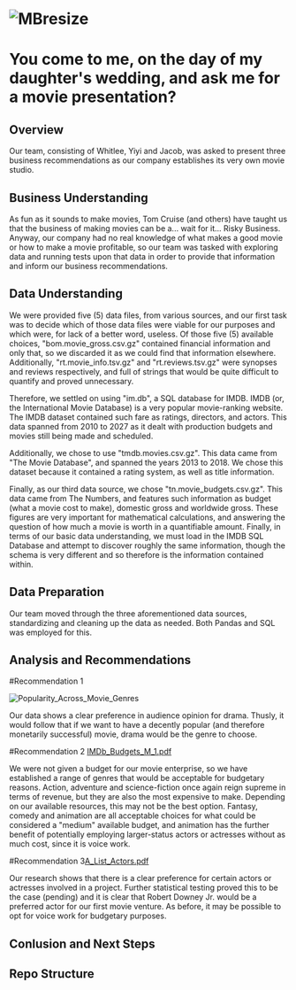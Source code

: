 # ![MBresize](https://github.com/falloutb1tch/Movie_Project/assets/149413838/ca3cbd87-7899-49fe-a7e0-6523b686c0f7)

# You come to me, on the day of my daughter's wedding, and ask me for a movie presentation?
## Overview

Our team, consisting of Whitlee, Yiyi and Jacob, was asked to present three business recommendations as our company establishes its very own movie studio.

## Business Understanding

As fun as it sounds to make movies, Tom Cruise (and others) have taught us that the business of making movies can be a... wait for it... Risky Business. Anyway, our company had no real knowledge of what makes a good movie or how to make a movie profitable, so our team was tasked with exploring data and running tests upon that data in order to provide that information and inform our business recommendations.

## Data Understanding

We were provided five (5) data files, from various sources, and our first task was to decide which of those data files were viable for our purposes and which were, for lack of a better word, useless. Of those five (5) available choices, "bom.movie_gross.csv.gz" contained financial information and only that, so we discarded it as we could find that information elsewhere. Additionally, "rt.movie_info.tsv.gz" and "rt.reviews.tsv.gz" were synopses and reviews respectively, and full of strings that would be quite difficult to quantify and proved unnecessary.

Therefore, we settled on using "im.db", a SQL database for IMDB. IMDB (or, the International Movie Database) is a very popular movie-ranking website. The IMDB dataset contained such fare as ratings, directors, and actors. This data spanned from 2010 to 2027 as it dealt with production budgets and movies still being made and scheduled.

Additionally, we chose to use "tmdb.movies.csv.gz". This data came from "The Movie Database", and spanned the years 2013 to 2018. We chose this dataset because it contained a rating system, as well as title information.

Finally, as our third data source, we chose "tn.movie_budgets.csv.gz". This data came from The Numbers, and features such information as budget (what a movie cost to make), domestic gross and worldwide gross. These figures are very important for mathematical calculations, and answering the question of how much a movie is worth in a quantifiable amount. Finally, in terms of our basic data understanding, we must load in the IMDB SQL Database and attempt to discover roughly the same information, though the schema is very different and so therefore is the information contained within.

## Data Preparation

Our team moved through the three aforementioned data sources, standardizing and cleaning up the data as needed. Both Pandas and SQL was employed for this.

## Analysis and Recommendations
#Recommendation 1

![Popularity_Across_Movie_Genres](https://github.com/falloutb1tch/Movie_Project/assets/149413838/ddca0d50-36be-41b1-819a-69aa90963728)

Our data shows a clear preference in audience opinion for drama. Thusly, it would follow that if we want to have a decently popular (and therefore monetarily successful) movie, drama would be the genre to choose.

#Recommendation 2
[IMDb_Budgets_M_1.pdf](https://github.com/falloutb1tch/Movie_Project/files/13590499/IMDb_Budgets_M_1.pdf)

We were not given a budget for our movie enterprise, so we have established a range of genres that would be acceptable for budgetary reasons. Action, adventure and science-fiction once again reign supreme in terms of revenue, but they are also the most expensive to make. Depending on our available resources, this may not be the best option. Fantasy, comedy and animation are all acceptable choices for what could be considered a "medium" available budget, and animation has the further benefit of potentially employing larger-status actors or actresses without as much cost, since it is voice work. 

#Recommendation 3[A_List_Actors.pdf](https://github.com/falloutb1tch/Movie_Project/files/13590515/A_List_Actors.pdf)

Our research shows that there is a clear preference for certain actors or actresses involved in a project. Further statistical testing proved this to be the case (pending) and it is clear that Robert Downey Jr. would be a preferred actor for our first movie venture. As before, it may be possible to opt for voice work for budgetary purposes.

## Conlusion and Next Steps
## Repo Structure
